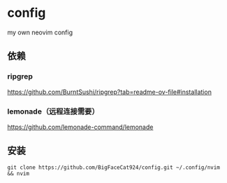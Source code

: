 # config
my own neovim config

## 依赖
### ripgrep
https://github.com/BurntSushi/ripgrep?tab=readme-ov-file#installation

### lemonade（远程连接需要）
https://github.com/lemonade-command/lemonade

## 安装
```
git clone https://github.com/BigFaceCat924/config.git ~/.config/nvim && nvim
```
